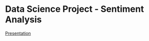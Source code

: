 # Data Science Project - Sentiment Analysis

[Presentation](https://docs.google.com/presentation/d/e/2PACX-1vQ5Lm33Nb8lOTksB_YJDnctKkRIkKkCfE9a361q8MTfA9AEWyO7lyuA6gmpMPeo6jSRk91FnjFNY8V6/pub?start=false&loop=false&delayms=10000#slide=id.p)
